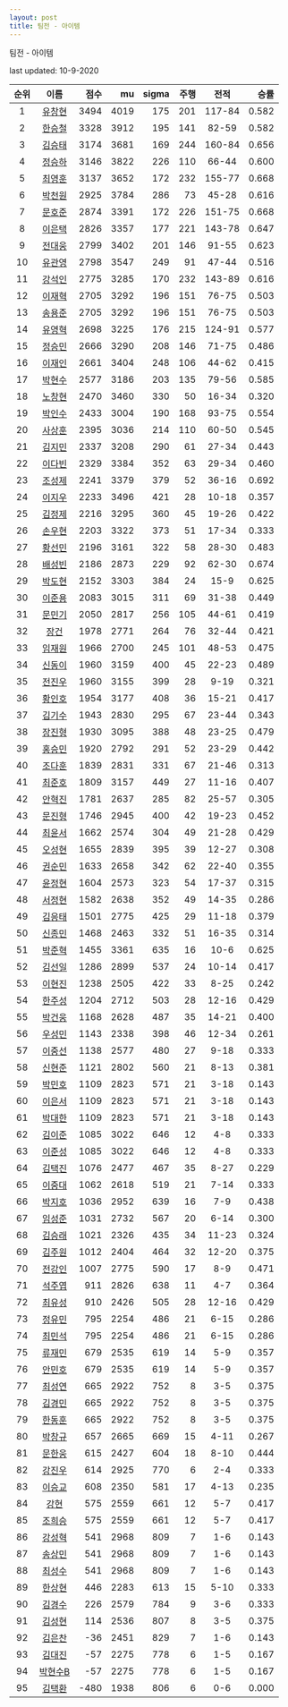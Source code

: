 ```yaml
---
layout: post
title: 팀전 - 아이템
---
```



팀전 - 아이템


last updated: 10-9-2020

| 순위 | 이름 | 점수 | mu | sigma | 주행 | 전적 | 승률 |
|:---:|:---:|---:|---:|---:|---:|:---:|---:|
| 1 | [유창현](../yuchanghyeon) | 3494 | 4019 | 175 | 201 | 117-84 | 0.582 |
| 2 | [한승철](../hanseungcheol) | 3328 | 3912 | 195 | 141 | 82-59 | 0.582 |
| 3 | [김승태](../gimseungtae) | 3174 | 3681 | 169 | 244 | 160-84 | 0.656 |
| 4 | [정승하](../jeongseungha) | 3146 | 3822 | 226 | 110 | 66-44 | 0.600 |
| 5 | [최영훈](../choiyeonghun) | 3137 | 3652 | 172 | 232 | 155-77 | 0.668 |
| 6 | [박천원](../bakcheonwon) | 2925 | 3784 | 286 | 73 | 45-28 | 0.616 |
| 7 | [문호준](../munhojun) | 2874 | 3391 | 172 | 226 | 151-75 | 0.668 |
| 8 | [이은택](../ieuntaek) | 2826 | 3357 | 177 | 221 | 143-78 | 0.647 |
| 9 | [전대웅](../jeondaewoong) | 2799 | 3402 | 201 | 146 | 91-55 | 0.623 |
| 10 | [유관영](../yugwanyeong) | 2798 | 3547 | 249 | 91 | 47-44 | 0.516 |
| 11 | [강석인](../gangseokin) | 2775 | 3285 | 170 | 232 | 143-89 | 0.616 |
| 12 | [이재혁](../ijaehyeok) | 2705 | 3292 | 196 | 151 | 76-75 | 0.503 |
| 13 | [송용준](../songyongjun) | 2705 | 3292 | 196 | 151 | 76-75 | 0.503 |
| 14 | [유영혁](../yuyeonghyeok) | 2698 | 3225 | 176 | 215 | 124-91 | 0.577 |
| 15 | [정승민](../jeongseungmin) | 2666 | 3290 | 208 | 146 | 71-75 | 0.486 |
| 16 | [이재인](../ijaein) | 2661 | 3404 | 248 | 106 | 44-62 | 0.415 |
| 17 | [박현수](../bakhyeonsu) | 2577 | 3186 | 203 | 135 | 79-56 | 0.585 |
| 18 | [노창현](../nochanghyeon) | 2470 | 3460 | 330 | 50 | 16-34 | 0.320 |
| 19 | [박인수](../bakinsu) | 2433 | 3004 | 190 | 168 | 93-75 | 0.554 |
| 20 | [사상훈](../sasanghun) | 2395 | 3036 | 214 | 110 | 60-50 | 0.545 |
| 21 | [김지민](../gimjimin) | 2337 | 3208 | 290 | 61 | 27-34 | 0.443 |
| 22 | [이다빈](../idabin) | 2329 | 3384 | 352 | 63 | 29-34 | 0.460 |
| 23 | [조성제](../joseongje) | 2241 | 3379 | 379 | 52 | 36-16 | 0.692 |
| 24 | [이지우](../ijiu) | 2233 | 3496 | 421 | 28 | 10-18 | 0.357 |
| 25 | [김정제](../gimjeongje) | 2216 | 3295 | 360 | 45 | 19-26 | 0.422 |
| 26 | [손우현](../sonuhyeon) | 2203 | 3322 | 373 | 51 | 17-34 | 0.333 |
| 27 | [황선민](../hwangseongmin) | 2196 | 3161 | 322 | 58 | 28-30 | 0.483 |
| 28 | [배성빈](../baeseongbin) | 2186 | 2873 | 229 | 92 | 62-30 | 0.674 |
| 29 | [박도현](../bakdohyeon) | 2152 | 3303 | 384 | 24 | 15-9 | 0.625 |
| 30 | [이준용](../ijunyong) | 2083 | 3015 | 311 | 69 | 31-38 | 0.449 |
| 31 | [문민기](../munmingi) | 2050 | 2817 | 256 | 105 | 44-61 | 0.419 |
| 32 | [장건](../janggeon) | 1978 | 2771 | 264 | 76 | 32-44 | 0.421 |
| 33 | [임재원](../imjaewon) | 1966 | 2700 | 245 | 101 | 48-53 | 0.475 |
| 34 | [신동이](../shindongi) | 1960 | 3159 | 400 | 45 | 22-23 | 0.489 |
| 35 | [전진우](../jeonjinwoo) | 1960 | 3155 | 399 | 28 | 9-19 | 0.321 |
| 36 | [황인호](../hwanginho) | 1954 | 3177 | 408 | 36 | 15-21 | 0.417 |
| 37 | [김기수](../gimgisu) | 1943 | 2830 | 295 | 67 | 23-44 | 0.343 |
| 38 | [장진형](../jangjinhyeong) | 1930 | 3095 | 388 | 48 | 23-25 | 0.479 |
| 39 | [홍승민](../hongseungmin) | 1920 | 2792 | 291 | 52 | 23-29 | 0.442 |
| 40 | [조다훈](../jodahun) | 1839 | 2831 | 331 | 67 | 21-46 | 0.313 |
| 41 | [최준호](../choijunho) | 1809 | 3157 | 449 | 27 | 11-16 | 0.407 |
| 42 | [안혁진](../anhyeokjin) | 1781 | 2637 | 285 | 82 | 25-57 | 0.305 |
| 43 | [문진형](../munjinhyeong) | 1746 | 2945 | 400 | 42 | 19-23 | 0.452 |
| 44 | [최윤서](../choiyunseo) | 1662 | 2574 | 304 | 49 | 21-28 | 0.429 |
| 45 | [오성현](../oseonghyeon) | 1655 | 2839 | 395 | 39 | 12-27 | 0.308 |
| 46 | [권순민](../gweonsoonmin) | 1633 | 2658 | 342 | 62 | 22-40 | 0.355 |
| 47 | [윤정현](../yunjeonghyeon) | 1604 | 2573 | 323 | 54 | 17-37 | 0.315 |
| 48 | [서정현](../seojeonghyeon) | 1582 | 2638 | 352 | 49 | 14-35 | 0.286 |
| 49 | [김응태](../gimeungtae) | 1501 | 2775 | 425 | 29 | 11-18 | 0.379 |
| 50 | [신종민](../shinjongmin) | 1468 | 2463 | 332 | 51 | 16-35 | 0.314 |
| 51 | [박준혁](../bakjunhyeok) | 1455 | 3361 | 635 | 16 | 10-6 | 0.625 |
| 52 | [김선일](../gimseonil) | 1286 | 2899 | 537 | 24 | 10-14 | 0.417 |
| 53 | [이현진](../ihyeonjin) | 1238 | 2505 | 422 | 33 | 8-25 | 0.242 |
| 54 | [한주성](../hanjuseong) | 1204 | 2712 | 503 | 28 | 12-16 | 0.429 |
| 55 | [박건웅](../bakgeonung) | 1168 | 2628 | 487 | 35 | 14-21 | 0.400 |
| 56 | [우성민](../useongmin) | 1143 | 2338 | 398 | 46 | 12-34 | 0.261 |
| 57 | [이중선](../ijungseon) | 1138 | 2577 | 480 | 27 | 9-18 | 0.333 |
| 58 | [신현준](../shinhyeonjun) | 1121 | 2802 | 560 | 21 | 8-13 | 0.381 |
| 59 | [박민호](../bakminho) | 1109 | 2823 | 571 | 21 | 3-18 | 0.143 |
| 60 | [이은서](../ieunseo) | 1109 | 2823 | 571 | 21 | 3-18 | 0.143 |
| 61 | [박대한](../bakdaehan) | 1109 | 2823 | 571 | 21 | 3-18 | 0.143 |
| 62 | [김이준](../gimijun) | 1085 | 3022 | 646 | 12 | 4-8 | 0.333 |
| 63 | [이준성](../ijunseong) | 1085 | 3022 | 646 | 12 | 4-8 | 0.333 |
| 64 | [김택진](../gimtaekjin) | 1076 | 2477 | 467 | 35 | 8-27 | 0.229 |
| 65 | [이중대](../ijungdae) | 1062 | 2618 | 519 | 21 | 7-14 | 0.333 |
| 66 | [박지호](../bakjiho) | 1036 | 2952 | 639 | 16 | 7-9 | 0.438 |
| 67 | [임성준](../imseongjun) | 1031 | 2732 | 567 | 20 | 6-14 | 0.300 |
| 68 | [김승래](../gimseungrae) | 1021 | 2326 | 435 | 34 | 11-23 | 0.324 |
| 69 | [김주원](../gimjuwon) | 1012 | 2404 | 464 | 32 | 12-20 | 0.375 |
| 70 | [전강인](../jeongangin) | 1007 | 2775 | 590 | 17 | 8-9 | 0.471 |
| 71 | [석주엽](../seokjuyeob) | 911 | 2826 | 638 | 11 | 4-7 | 0.364 |
| 72 | [최유성](../choiyuseong) | 910 | 2426 | 505 | 28 | 12-16 | 0.429 |
| 73 | [정유민](../jeongyumin) | 795 | 2254 | 486 | 21 | 6-15 | 0.286 |
| 74 | [최민석](../choiminseok) | 795 | 2254 | 486 | 21 | 6-15 | 0.286 |
| 75 | [류재민](../ryujaemin) | 679 | 2535 | 619 | 14 | 5-9 | 0.357 |
| 76 | [안민호](../anminho) | 679 | 2535 | 619 | 14 | 5-9 | 0.357 |
| 77 | [최성연](../choiseongyeon) | 665 | 2922 | 752 | 8 | 3-5 | 0.375 |
| 78 | [김경민](../gimgyeongmin) | 665 | 2922 | 752 | 8 | 3-5 | 0.375 |
| 79 | [한동훈](../handonghun) | 665 | 2922 | 752 | 8 | 3-5 | 0.375 |
| 80 | [박창규](../bakchanggyu) | 657 | 2665 | 669 | 15 | 4-11 | 0.267 |
| 81 | [문한웅](../munhanung) | 615 | 2427 | 604 | 18 | 8-10 | 0.444 |
| 82 | [강진우](../gangjinwu) | 614 | 2925 | 770 | 6 | 2-4 | 0.333 |
| 83 | [이승교](../iseunggyo) | 608 | 2350 | 581 | 17 | 4-13 | 0.235 |
| 84 | [강현](../ganghyeon) | 575 | 2559 | 661 | 12 | 5-7 | 0.417 |
| 85 | [조희승](../joheeseung) | 575 | 2559 | 661 | 12 | 5-7 | 0.417 |
| 86 | [강성혁](../gangseonghyeok) | 541 | 2968 | 809 | 7 | 1-6 | 0.143 |
| 87 | [송상민](../songsangmin) | 541 | 2968 | 809 | 7 | 1-6 | 0.143 |
| 88 | [최성수](../choiseongsu) | 541 | 2968 | 809 | 7 | 1-6 | 0.143 |
| 89 | [한상현](../hansanghyeon) | 446 | 2283 | 613 | 15 | 5-10 | 0.333 |
| 90 | [김경수](../gimgyeongsu) | 226 | 2579 | 784 | 9 | 3-6 | 0.333 |
| 91 | [김성현](../gimseonghyeon) | 114 | 2536 | 807 | 8 | 3-5 | 0.375 |
| 92 | [김은찬](../gimeunchan) | -36 | 2451 | 829 | 7 | 1-6 | 0.143 |
| 93 | [김대진](../gimdaejin) | -57 | 2275 | 778 | 6 | 1-5 | 0.167 |
| 94 | [박현수B](../bakhyeonsu-b) | -57 | 2275 | 778 | 6 | 1-5 | 0.167 |
| 95 | [김택환](../gimtaekhwan) | -480 | 1938 | 806 | 6 | 0-6 | 0.000 |
